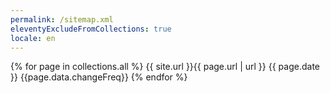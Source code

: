 ```yaml
---
permalink: /sitemap.xml
eleventyExcludeFromCollections: true
locale: en
---
```

<urlset xmlns="http://www.sitemaps.org/schemas/sitemap/0.9">
    {% for page in collections.all %}
        <url>
            <loc>{{ site.url }}{{ page.url | url }}</loc>
            <lastmod>{{ page.date }}</lastmod>
            <changefreq>{{page.data.changeFreq}}</changefreq>
        </url>
    {% endfor %}
</urlset>